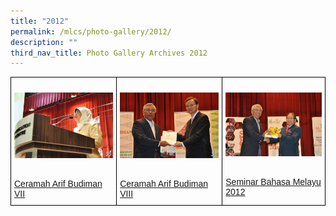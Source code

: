 ```yaml
---
title: "2012"
permalink: /mlcs/photo-gallery/2012/
description: ""
third_nav_title: Photo Gallery Archives 2012
---
```

<style type="text/css">
.tg  {border-collapse:collapse;border-spacing:0;}
.tg td{border-color:black;border-style:solid;border-width:1px;font-family:Arial, sans-serif;font-size:14px;
  overflow:hidden;padding:10px 5px;word-break:normal;}
.tg th{border-color:black;border-style:solid;border-width:1px;font-family:Arial, sans-serif;font-size:14px;
  font-weight:normal;overflow:hidden;padding:10px 5px;word-break:normal;}
.tg .tg-0lax{text-align:left;vertical-align:top}
</style>
<table class="tg">
<thead>
  <tr>
    <td class="tg-0lax"><p><a href="/mlcs/photo-gallery/2012/ceramah-arif-budiman-vii"><img src="/images/cabvii-(1).jpeg" alt="Ceramah Arif Budiman VII"></a></p><br><a href="/mlcs/photo-gallery/2012/ceramah-arif-budiman-vii">
Ceramah Arif Budiman VII</a></td>
    <td class="tg-0lax"><p><a href="/mlcs/photo-gallery/2012/ceramah-arif-budiman-viii"><img src="/images/cab8-(6).jpeg" alt="Ceramah Arif Budiman VIII"></a></p><br><a href="/mlcs/photo-gallery/2012/ceramah-arif-budiman-viii">Ceramah Arif Budiman VIII</a></td>
    <td class="tg-0lax"><p><a href="/mlcs/photo-gallery/2012/seminar-bahasa-melayu-2012"><img src="/images/sbm2012-(3).jpeg" alt="Seminar Bahasa Melayu 2012"></a></p><br><a href="/mlcs/photo-gallery/2012/seminar-bahasa-melayu-2012">Seminar Bahasa Melayu 2012</a></td>
			</tr>
</thead>
</table>